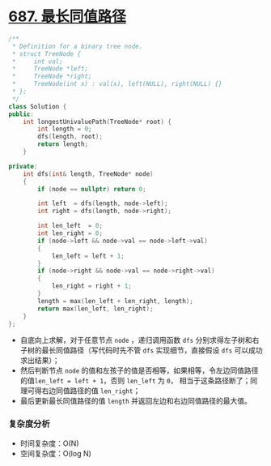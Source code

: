 # [687. 最长同值路径](https://leetcode-cn.com/problems/longest-univalue-path/)

```cpp
/**
 * Definition for a binary tree node.
 * struct TreeNode {
 *     int val;
 *     TreeNode *left;
 *     TreeNode *right;
 *     TreeNode(int x) : val(x), left(NULL), right(NULL) {}
 * };
 */
class Solution {
public:
    int longestUnivaluePath(TreeNode* root) {
        int length = 0;
        dfs(length, root);
        return length;
    }

private:
    int dfs(int& length, TreeNode* node)
    {
        if (node == nullptr) return 0;

        int left  = dfs(length, node->left);
        int right = dfs(length, node->right);

        int len_left  = 0;
        int len_right = 0;
        if (node->left && node->val == node->left->val)
        {
            len_left = left + 1;
        }
        if (node->right && node->val == node->right->val)
        {
            len_right = right + 1;
        }
        length = max(len_left + len_right, length);
        return max(len_left, len_right);
    }
};
```

- 自底向上求解，对于任意节点 `node` ，递归调用函数 `dfs` 分别求得左子树和右子树的最长同值路径（写代码时先不管 `dfs` 实现细节，直接假设 `dfs` 可以成功求出结果）；
- 然后判断节点 `node` 的值和左孩子的值是否相等，如果相等，令左边同值路径的值`len_left = left + 1`，否则 `len_left` 为 `0`， 相当于这条路径断了；同理可得右边同值路径的值 `len_right`；
- 最后更新最长同值路径的值 `length` 并返回左边和右边同值路径的最大值。

### 复杂度分析

- 时间复杂度：O(N)
- 空间复杂度：O(log N)